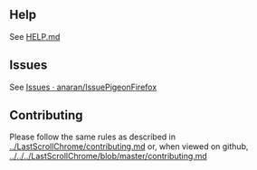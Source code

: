 ## Help

See [HELP.md](IssuePigeon/HELP.md)

## Issues

See [Issues · anaran/IssuePigeonFirefox](https://github.com/anaran/IssuePigeonFirefox/issues)

## Contributing

Please follow the same rules as described in [../LastScrollChrome/contributing.md](../LastScrollChrome/contributing.md) or, when viewed on github,  [../../../LastScrollChrome/blob/master/contributing.md](../../../LastScrollChrome/blob/master/contributing.md)
